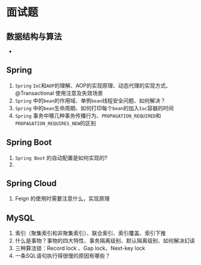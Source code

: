 # 面试题

## 数据结构与算法

- 

## Spring 

1.  `Spring` `IoC`和`AOP`的理解、AOP的实现原理、动态代理的实现方式、@Transactional 使用注意及失效场景
2.  `Spring` 中的`bean`的作用域、单例`bean`线程安全问题、如何解决？
3.  `Spring` 中的`bean`生命周期、如何打印每个`bean`的加入`Ioc`容器的时间
4.  `Spring` 事务中哪几种事务传播行为、`PROPAGATION_REQUIRED`和`PROPAGATION_REQUIRES_NEW`的区别

## Spring Boot

1. `Spring Boot` 的自动配置是如何实现的?
2. 

## Spring Cloud

1. Feign 的使用时需要注意什么，实现原理

## MySQL 

1.  索引（聚集索引和非聚集索引）、联合索引、索引覆盖、索引下推
2.  什么是事物？事物的四大特性、事务隔离级别、默认隔离级别、如何解决幻读
3.  三种算法锁：Record lock 、Gap lock、Next-key lock
4.  一条SQL语句执行得很慢的原因有哪些？
